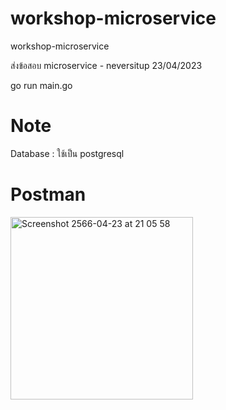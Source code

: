 # workshop-microservice
workshop-microservice

ส่งข้อสอบ microservice - neversitup 23/04/2023

go run main.go

# Note 
Database : ใช้เป็น postgresql 

# Postman 
<img width="292" alt="Screenshot 2566-04-23 at 21 05 58" src="https://user-images.githubusercontent.com/13762810/233844461-444e8135-c4db-4f8d-a6b4-380976ca6bf2.png">
